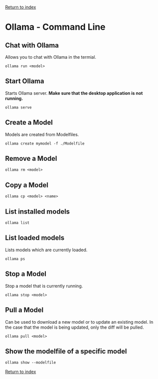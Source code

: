 [Return to index](../../index.md)

# Ollama - Command Line

## Chat with Ollama
Allows you to chat with Ollama in the termial.
```
ollama run <model>
```

## Start Ollama
Starts Ollama server. **Make sure that the desktop application is not running.**
```
ollama serve
```

## Create a Model
Models are created from Modelfiles.
```
ollama create mymodel -f ./Modelfile
```

## Remove a Model
```
ollama rm <model>
```

## Copy a Model
```
ollama cp <model> <name>
```

## List installed models
```
ollama list
```

## List loaded models
Lists models which are currently loaded.
```
ollama ps
```

## Stop a Model
Stop a model that is currently running.
```
ollama stop <model>
```

## Pull a Model
Can be used to download a new model or to update an existing 
model. In the case that the model is being updated, only the diff will be
pulled.
```
ollama pull <model>
```

## Show the modelfile of a specific model
```
ollama show --modelfile
```

[Return to index](../../index.md)